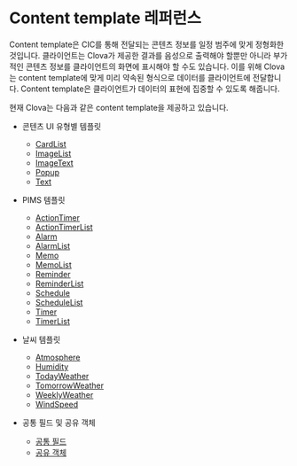 # Content template 레퍼런스

Content template은 CIC를 통해 전달되는 콘텐츠 정보를 일정 범주에 맞게 정형화한 것입니다. 클라이언트는 Clova가 제공한 결과를 음성으로 출력해야 할뿐만 아니라 부가적인 콘텐츠 정보를 클라이언트의 화면에 표시해야 할 수도 있습니다. 이를 위해 Clova는 content template에 맞게 미리 약속된 형식으로 데이터를 클라이언트에 전달합니다. Content template은 클라이언트가 데이터의 표현에 집중할 수 있도록 해줍니다.

현재 Clova는 다음과 같은 content template을 제공하고 있습니다.

* 콘텐츠 UI 유형별 템플릿
  * [CardList](/Develop/References/ContentTemplates/CardList.md)
  * [ImageList](/Develop/References/ContentTemplates/ImageList.md)
  * [ImageText](/Develop/References/ContentTemplates/ImageText.md)
  * [Popup](/Develop/References/ContentTemplates/Popup.md)
  * [Text](/Develop/References/ContentTemplates/Text.md)

* PIMS 템플릿
  * [ActionTimer](/Develop/References/ContentTemplates/ActionTimer.md)
  * [ActionTimerList](/Develop/References/ContentTemplates/ActionTimerList.md)
  * [Alarm](/Develop/References/ContentTemplates/Alarm.md)
  * [AlarmList](/Develop/References/ContentTemplates/AlarmList.md)
  * [Memo](/Develop/References/ContentTemplates/Memo.md)
  * [MemoList](/Develop/References/ContentTemplates/MemoList.md)
  * [Reminder](/Develop/References/ContentTemplates/Reminder.md)
  * [ReminderList](/Develop/References/ContentTemplates/ReminderList.md)
  * [Schedule](/Develop/References/ContentTemplates/Schedule.md)
  * [ScheduleList](/Develop/References/ContentTemplates/ScheduleList.md)
  * [Timer](/Develop/References/ContentTemplates/Timer.md)
  * [TimerList](/Develop/References/ContentTemplates/TimerList.md)

* 날씨 템플릿
  * [Atmosphere](/Develop/References/ContentTemplates/Atmosphere.md)
  * [Humidity](/Develop/References/ContentTemplates/Humidity.md)
  * [TodayWeather](/Develop/References/ContentTemplates/TodayWeather.md)
  * [TomorrowWeather](/Develop/References/ContentTemplates/TomorrowWeather.md)
  * [WeeklyWeather](/Develop/References/ContentTemplates/WeeklyWeather.md)
  * [WindSpeed](/Develop/References/ContentTemplates/WindSpeed.md)

* 공통 필드 및 공유 객체
  * [공통 필드](/Develop/References/ContentTemplates/Common_Fields.md)
  * [공유 객체](/Develop/References/ContentTemplates/Shared_Objects.md)
